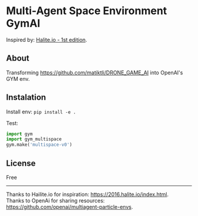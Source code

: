 # Multi-Agent Space Environment GymAI

Inspired by: [Halite.io - 1st edition](https://2016.halite.io/index.html).

## About

Transforming <https://github.com/matiktli/DRONE_GAME_AI> into OpenAI's GYM env.

## Instalation

Install env:
`pip install -e .`

Test:

```python
import gym
import gym_multispace
gym.make('multispace-v0')
```

## License

Free

---

Thanks to Hailite.io for inspiration: <https://2016.halite.io/index.html>.\
Thanks to OpenAi for sharing resources: <https://github.com/openai/multiagent-particle-envs>.
